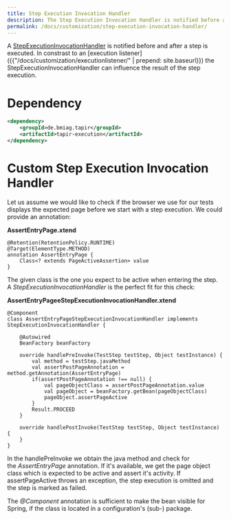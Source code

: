```yaml
---
title: Step Execution Invocation Handler
description: The Step Execution Invocation Handler is notified before and after a step is executed and can influenxe the result of the step execution.
permalink: /docs/customization/step-execution-invocation-handler/
---
```


A
[StepExecutionInvocationHandler](https://psbm-mvnrepo-p.intranet.kiel.bmiag.de/tapir/latest/apidocs/de/bmiag/tapir/execution/executor/StepExecutionInvocationHandler.html)
is notified before and after a step is executed. In constrast to an [execution listener]({{"/docs/customization/executionlistener/" | prepend: site.baseurl}}) the StepExecutionInvocationHandler can influence the result of the step execution.

# Dependency

``` xml
<dependency>
    <groupId>de.bmiag.tapir</groupId>
    <artifactId>tapir-execution</artifactId>
</dependency>
```

# Custom Step Execution Invocation Handler

Let us assume we would like to check if the browser we use for our tests
displays the expected page before we start with a step execution. We
could provide an annotation:

**AssertEntryPage.xtend**

``` xtend
@Retention(RetentionPolicy.RUNTIME)
@Target(ElementType.METHOD)
annotation AssertEntryPage {
    Class<? extends PageActiveAssertion> value
}
```

The given class is the one you expect to be active when entering the
step. A *StepExecutionInvocationHandler* is the perfect fit for this
check:

**AssertEntryPageeStepExecutionInvocationHandler.xtend**

``` xtend
@Component
class AssertEntryPageStepExecutionInvocationHandler implements StepExecutionInvocationHandler {

    @Autowired
    BeanFactory beanFactory

    override handlePreInvoke(TestStep testStep, Object testInstance) {
        val method = testStep.javaMethod
        val assertPostPageAnnotation = method.getAnnotation(AssertEntryPage)
        if(assertPostPageAnnotation !== null) {
            val pageObjectClass = assertPostPageAnnotation.value
            val pageObject = beanFactory.getBean(pageObjectClass)
            pageObject.assertPageActive
        }
        Result.PROCEED
    }

    override handlePostInvoke(TestStep testStep, Object testInstance) {
    }
}
```

In the handlePreInvoke we obtain the java method and check for
the *AssertEntryPage* annotation. If it's available, we get the page
object class which is expected to be active and assert it's activity. If
assertPageActive throws an exception, the step execution is omitted and
the step is marked as failed.

The *@Component* annotation is sufficient to make the bean visible for
Spring, if the class is located in a configuration's (sub-) package.
